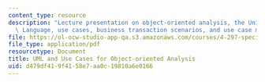 ```yaml
---
content_type: resource
description: "Lecture presentation on object-oriented analysis, the Unified Modeling\
  \ Language, use cases, business transaction scenarios, and use case models.\r\n"
file: https://ol-ocw-studio-app-qa.s3.amazonaws.com/courses/4-297-special-problems-in-architecture-studies-fall-2000/d479df419f4158e7aa0c19810a6e0166_UML1.pdf
file_type: application/pdf
resourcetype: Document
title: UML and Use Cases for Object-oriented Analysis
uid: d479df41-9f41-58e7-aa0c-19810a6e0166
---
```

